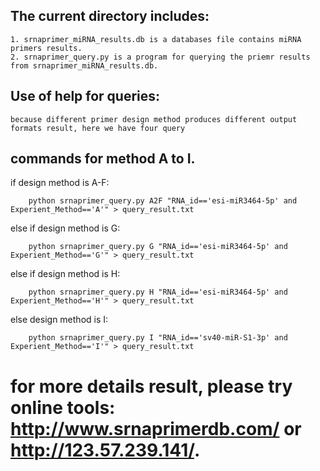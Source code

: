 ## The current directory includes:
	1. srnaprimer_miRNA_results.db is a databases file contains miRNA primers results.
 	2. srnaprimer_query.py is a program for querying the priemr results from srnaprimer_miRNA_results.db.

## Use of help for queries:
	because different primer design method produces different output formats result, here we have four query

## commands for method A to I. 

if design method is A-F: 
```
	python srnaprimer_query.py A2F "RNA_id=='esi-miR3464-5p' and Experient_Method=='A'" > query_result.txt
``` 
else if design method is G: 
```
	python srnaprimer_query.py G "RNA_id=='esi-miR3464-5p' and Experient_Method=='G'" > query_result.txt
```
else if design method is H:
```
	python srnaprimer_query.py H "RNA_id=='esi-miR3464-5p' and Experient_Method=='H'" > query_result.txt
```
else design method is I:
```
	python srnaprimer_query.py I "RNA_id=='sv40-miR-S1-3p' and Experient_Method=='I'" > query_result.txt
```

# for more details result, please try online tools:  http://www.srnaprimerdb.com/ or http://123.57.239.141/.
